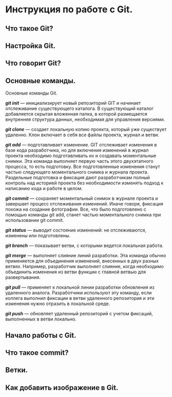 # Инструкция по работе с Git.

## Что такое Git?

## Настройка Git.

## Что говорит Git?

## Основные команды.

Основные команды Git. 

__*git init*__ — инициализирует новый репозиторий GIT и начинает отслеживание существующего каталога. В существующий каталог добавляется скрытая вложенная папка, в которой размещается внутренняя структура данных, необходимая для управления версиями.

__*git clone*__ — создает локальную копию проекта, который уже существует удаленно. Клон включает в себя все файлы проекта, журнал и ветви.

__*git add*__ — подготавливает изменение. GIT отслеживает изменения в базе кода разработчика, но для включения изменений в журнал проекта необходимо подготавливать их и создавать моментальные снимки. Эта команда выполняет первую часть этого двухэтапного процесса, то есть подготовку. Все подготовленные изменения станут частью следующего моментального снимка и журнала проекта. Раздельные подготовка и фиксация дают разработчикам полный контроль над историей проекта без необходимости изменять подход к написанию кода и работе в целом.

__*git commit*__ — сохраняет моментальный снимок в журнале проекта и завершает процесс отслеживания изменений. Иначе говоря, фиксация похожа на создание фотографии. Все, что было подготовлено с помощью команды git add, станет частью моментального снимка при использовании git commit.

__*git status*__ — выводит состояние изменений: не отслеживаются, изменены или подготовлены.

__*git branch*__ — показывает ветви, с которыми ведется локальная работа.

__*git merge*__ — выполняет слияние линий разработки. Эта команда обычно применяется для объединения изменений, внесенных в двух разных ветвях. Например, разработчик выполняет слияние, когда необходимо объединить изменения из ветви функции с главной ветвью для развертывания.

__*git pull*__ — применяет к локальной линии разработки обновления из удаленного аналога. Разработчики используют эту команду, если коллега выполнил фиксации в ветви удаленного репозитория и эти изменения нужно отразить в локальной среде.

__*git push*__ — обновляет удаленный репозиторий с учетом фиксаций, выполненных в ветви локально.

## Начало работы с Git.

## Что такое commit?

## Ветки. 

## Как добавить изображение в Git.

